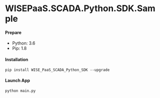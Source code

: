 # WISEPaaS.SCADA.Python.SDK.Sample

#### Prepare
- Python: 3.6
- Pip: 1.8

#### Installation
```
pip install WISE_PaaS_SCADA_Python_SDK --upgrade
```

#### Launch App
```
python main.py
```